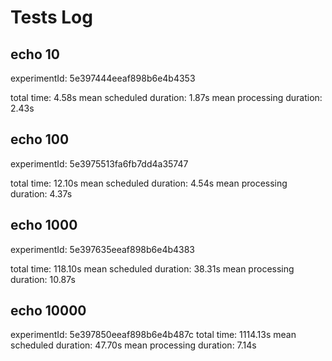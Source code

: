 # Tests Log

## echo 10
experimentId: 5e397444eeaf898b6e4b4353

total time: 4.58s
mean scheduled duration: 1.87s
mean processing duration: 2.43s

## echo 100
experimentId: 5e3975513fa6fb7dd4a35747

total time: 12.10s
mean scheduled duration: 4.54s
mean processing duration: 4.37s

## echo 1000
experimentId: 5e397635eeaf898b6e4b4383

total time: 118.10s
mean scheduled duration: 38.31s
mean processing duration: 10.87s

## echo 10000
experimentId: 5e397850eeaf898b6e4b487c
total time: 1114.13s
mean scheduled duration: 47.70s
mean processing duration: 7.14s
